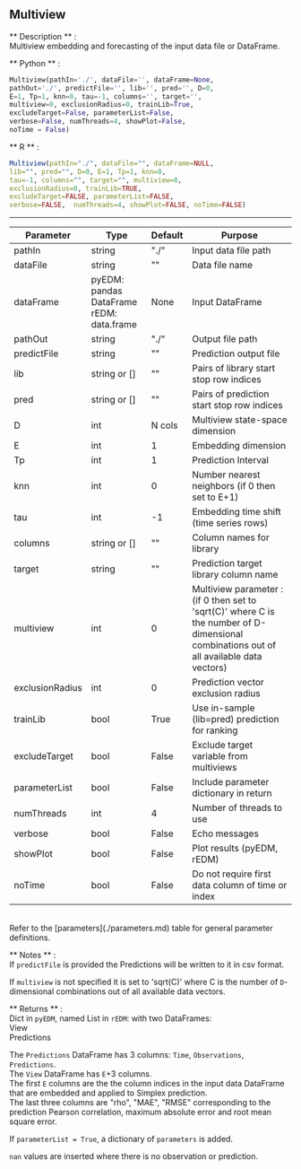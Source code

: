 
## <function> Multiview </function> 
** Description **  :   
Multiview embedding and forecasting of the input data file or DataFrame.

** Python **  :   
```python
Multiview(pathIn='./', dataFile='', dataFrame=None,
pathOut='./', predictFile='', lib='', pred='', D=0,
E=1, Tp=1, knn=0, tau=-1, columns='', target='',
multiview=0, exclusionRadius=0, trainLib=True,
excludeTarget=False, parameterList=False,
verbose=False, numThreads=4, showPlot=False, 
noTime = False)
```

** R **  :   
```R
Multiview(pathIn="./", dataFile="", dataFrame=NULL,
lib="", pred="", D=0, E=1, Tp=1, knn=0,
tau=-1, columns="", target="", multiview=0,
exclusionRadius=0, trainLib=TRUE, 
excludeTarget=FALSE, parameterList=FALSE,
verbose=FALSE,  numThreads=4, showPlot=FALSE, noTime=FALSE)
```

---

| Parameter | Type | Default | Purpose |
| --------- | ---- | ------- | ------- |
| pathIn    | string | "./"  | Input data file path | 
| dataFile  | string | ""    | Data file name | 
| dataFrame | pyEDM: pandas DataFrame<br/>rEDM: data.frame |None|Input DataFrame| 
| pathOut   | string | "./"  | Output file path | 
| predictFile | string | ""  | Prediction output file | 
| lib   | string or [] | ""  | Pairs of library start stop row indices |
| pred  | string or [] | ""  | Pairs of prediction start stop row indices |
| D         | int    | N cols| Multiview state-space dimension | 
| E         | int    | 1     | Embedding dimension | 
| Tp        | int    | 1     | Prediction Interval | 
| knn       | int    | 0     | Number nearest neighbors (if 0 then set to E+1)| 
| tau       | int    | -1    | Embedding time shift (time series rows) | 
| columns | string or []| "" | Column names for library | 
| target    | string | ""    | Prediction target library column name |
| multiview | int    | 0     | Multiview parameter : (if 0 then set to 'sqrt(C)' where C is the number of  D-dimensional combinations out of all available data vectors)|
| exclusionRadius | int | 0  | Prediction vector exclusion radius |
| trainLib  | bool   | True  | Use in-sample (lib=pred) prediction for ranking |
| excludeTarget | bool | False | Exclude target variable from multiviews |
| parameterList | bool | False | Include parameter dictionary in return    |
| numThreads| int    | 4     | Number of threads to use |
| verbose   | bool   | False | Echo messages |
| showPlot  | bool   | False | Plot results (pyEDM, rEDM) |
| noTime    | bool | False | Do not require first data column of time or index |

<br/>
Refer to the [parameters](./parameters.md) table for general parameter definitions.

** Notes **  :   
If `predictFile` is provided the Predictions will be written to it in csv format.

If `multiview` is not specified it is set to 'sqrt(C)' where C is the number of 
`D`-dimensional combinations out of all available data vectors.

** Returns **  :   
Dict in `pyEDM`, named List in `rEDM`: with two DataFrames:<br/>
View<br/>
Predictions<br/>

The `Predictions` DataFrame has 3 columns: `Time`, `Observations`, `Predictions`.   
The `View` DataFrame has `E`+3 columns.   
The first `E` columns are the the column indices in the input data DataFrame 
that are embedded and applied to Simplex prediction.   
The last three columns are "rho", "MAE", "RMSE" corresponding to the prediction 
Pearson correlation, maximum absolute error and root mean square error.<br/>

If `parameterList = True`, a dictionary of `parameters` is added.

`nan` values are inserted where there is no observation or prediction.

